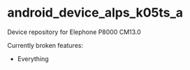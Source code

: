 # android_device_alps_k05ts_a
Device repository for Elephone P8000 CM13.0

Currently broken features:
* Everything
